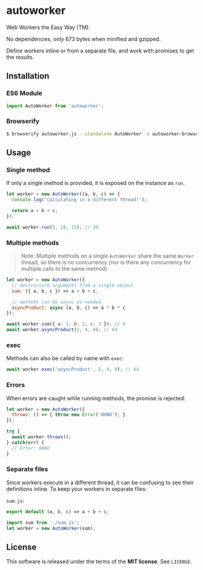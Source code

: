 autoworker
==========
Web Workers the Easy Way (TM).

No dependencies, only 673 bytes when minified and gzipped.

Define workers inline or from a separate file, and work with promises to get
the results.

Installation
------------

### ES6 Module

```js
import AutoWorker from 'autoworker';
```

### Browserify

```sh
$ browserify autoworker.js --standalone AutoWorker -o autoworker-browser.js
```

Usage
-----

### Single method

If only a single method is provided, it is exposed on the instance as `run`.

```js
let worker = new AutoWorker((a, b, c) => {
  console.log('Calculating in a different thread!');

  return a + b + c;
});

await worker.run(5, 10, 15); // 30
```

### Multiple methods

> Note: Multiple methods on a single `AutoWorker` share the same `Worker`
> thread, so there is no concurrency (nor is there any concurrency for multiple
> calls to the same method).

```js
let worker = new AutoWorker({
  // destructure arguments from a single object
  sum: ({ a, b, c }) => a + b + c,

  // methods can be async as needed
  asyncProduct: async (a, b, c) => a * b * c
});

await worker.sum({ a: 1, b: 2, c: 3 }); // 6
await worker.asyncProduct(2, 4, 8); // 64
```

### exec

Methods can also be called by name with `exec`:

```js
await worker.exec('asyncProduct', 2, 4, 8); // 64
```

### Errors

When errors are caught while running methods, the promise is rejected:

```js
let worker = new AutoWorker({
  throws: () => { throw new Error('OHNO'); }
});

try {
  await worker.throws();
} catch(err) {
  // Error: OHNO
}
```

### Separate files

Since workers execute in a different thread, it can be confusing to see their
definitions inline. To keep your workers in separate files:

`sum.js`:
```js
export default (a, b, c) => a + b + c;
```

```js
import sum from './sum.js';
let worker = new AutoWorker(sum);
```

License
-------
This software is released under the terms of the **MIT license**. See `LICENSE`.
